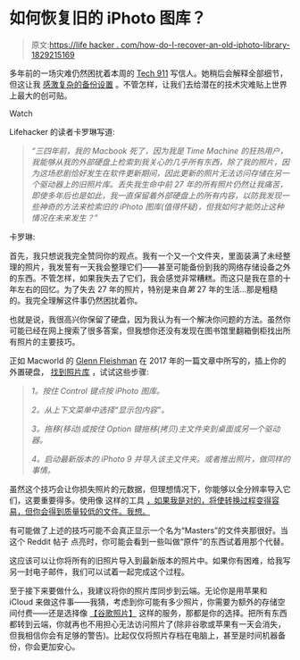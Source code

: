 # 如何恢复旧的 iPhoto 图库？

> 原文:[https://life hacker . com/how-do-I-recover-an-old-iphoto-library-1829215169](https://lifehacker.com/how-do-i-recover-an-old-iphoto-library-1829215169)

多年前的一场灾难仍然困扰着本周的 [Tech 911](https://lifehacker.com/c/tech-911) 写信人。她稍后会解释全部细节，但这让我 [感激复杂的备份设置](https://lifehacker.com/how-do-you-back-up-your-data-in-the-cloud-1828396275) 。不管怎样，让我们去给潜在的技术灾难贴上世界上最大的创可贴。

Watch

Lifehacker 的读者卡罗琳写道:

> *“三四年前，我的 Macbook 死了，因为我是 Time Machine 的狂热用户，我能够从我的外部硬盘上检索到我关心的几乎所有东西，除了我的照片，因为这场悲剧恰好发生在软件更新期间，因此更新的照片无法访问存储在另一个驱动器上的旧照片库。丢失我生命中前 27 年的所有照片仍然让我痛苦，即使多年后也是如此，我一直保留着外部硬盘上的所有内容，以防我发现一些神奇的方法来检索旧的 iPhoto 图库(值得怀疑)，但我如何才能防止这种情况在未来发生？”*

卡罗琳:

首先，我只想说我完全赞同你的观点。我有一个又一个文件夹，里面装满了未经整理的照片，我发誓有一天我会整理它们——甚至可能备份到我的网络存储设备之外的东西。不管怎样，如果我失去了它们，我会感觉非常糟糕。而这只是我在意的十年左右的回忆。为了失去 27 年的照片，特别是来自*第* 27 年的生活...那是粗糙的。我完全理解这件事仍然困扰着你。

也就是说，我很高兴你保留了硬盘，因为我认为有一个解决你问题的方法。虽然你可能已经在网上搜索了很多答案，但我想你还没有发现在图书馆里翻箱倒柜找出所有照片的主要技巧。

正如 Macworld 的 [Glenn Fleishman](https://www.macworld.com/article/3190004/photography/how-to-upgrade-an-old-iphoto-library-to-photos-or-recover-it.html) 在 2017 年的一篇文章中所写的，插上你的外置硬盘， [找到照片库](https://arstechnica.com/civis/viewtopic.php?t=1232993) ，试试这些步骤:

> *1。按住 Control 键点按 iPhoto 图库。*
> 
> *2。从上下文菜单中选择“显示包内容”。*
> 
> *3。拖移(移动)或按住 Option 键拖移(拷贝)主文件夹到桌面或另一个驱动器。*
> 
> *4。启动最新版本的 iPhoto 9 并导入该主文件夹。或者推出照片，做同样的事情。*

虽然这个技巧会让你损失照片的元数据，但理想情况下，你能够以全分辨率导入它们，这要重要得多。使用像 这样的工具 [，如果我是对的，将使转换过程变得容易，但你会得到质量较低的文件。我想。](https://support.apple.com/kb/dl1523?locale=en_US)

有可能做了上述的技巧可能不会真正显示一个名为“Masters”的文件夹那很好。当这个 Reddit 帖子 点亮时，你可能会看到一些叫做“原件”的东西试着用那个代替。

这应该可以让你将所有的旧照片导入到最新版本的照片中。如果你有困难，给我写另一封电子邮件，我们可以试着一起完成这个过程。

至于接下来要做什么，我建议将你的照片库同步到云端。无论你是用苹果和 iCloud 来做这件事——我猜，考虑到你可能有多少照片，你需要为额外的存储空间付费——还是选择像 [【谷歌照片】](https://photos.google.com/) 这样的服务，那都是你的选择。把所有东西都转到云端，你就再也不用担心无法访问照片了(除非谷歌或苹果有一天会消失，但我相信你会有足够的警告)。比起仅仅将照片存档在电脑上，甚至是时间机器备份，你会更加安心。